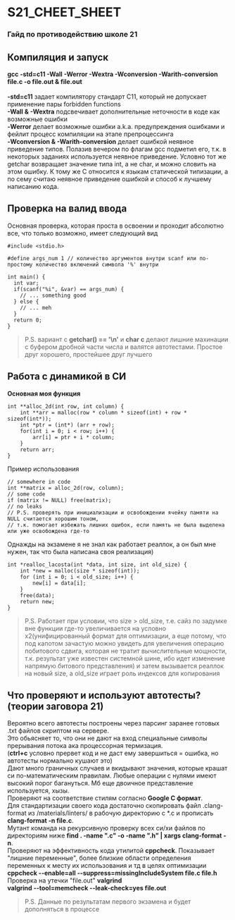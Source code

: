 # S21_CHEET_SHEET
### Гайд по противодействию школе 21

## Компиляция и запуск
**gcc -std=c11 -Wall -Werror -Wextra -Wconversion -Warith-conversion file.c -o file.out & file.out**</br></br>
**-std=c11** задает компилятору стандарт С11, который не допускает применение пары forbidden functions</br>
**-Wall & -Wextra** подсвечивает дополнительные неточности в коде как возможные ошибки</br>
**-Werror** делает возможные ошибки a.k.a. предупреждения ошибками и фейлит процесс компиляции на этапе препроцессинга</br>
**-Wconversion & -Warith-conversion** делает ошибкой неявное приведение типов. Полазив вечером по флагам gcc подметил его, т.к. в некоторых заданиях используется неявное приведение. Условно тот же getchar возвращает значение типа int, а не char, и можно словить на этом ошибку. К тому же С относится к языкам статической типизации, а по сему считаю неявное приведение ошибкой и способ к лучшему написанию кода.</br>

## Проверка на валид ввода
Основная проверка, которая проста в освоении и проходит абсолютно все, что только возможно, имеет следующий вид</br>
```С
#include <stdio.h>

#define args_num 1 // количество аргументов внутри scanf или по-простому количество включений символа '%' внутри

int main() {
  int var;
  if(scanf("%i", &var) == args_num) {
    // ... something good
  } else {
    // ... meh 
  }
  return 0;
}
```
> P.S. вариант с **getchar() == '\n'** и **char c** делают лишние махинации с буфером дробной части числа и валятся автотестами. Простое друг хорошего, простейшее друг лучшего

## Работа с динамикой в СИ
**Основная моя функция**
```С
int **alloc_2d(int row, int column) {
    int **arr = malloc(row * column * sizeof(int) + row * sizeof(int*));
    int *ptr = (int*) (arr + row);
    for(int i = 0; i < row; i++) {
        arr[i] = ptr + i * column;
    }
    return arr;
}
```
Пример использования
```С
// somewhere in code
int **matrix = alloc_2d(row, column);
// some code
if (matrix != NULL) free(matrix);
// no leaks
// P.S. проверять при инициализации и освобождении ячейку памяти на NULL считается хорошим тоном, 
// т.к. помогает избежать лишних ошибок, если память не была выделена или уже освобождена где-то
```
Однажды на экзамене я не знал как работает реаллок, а он был мне нужен, так что была написана своя реализация)
```С
int *realloc_lacosta(int *data, int size, int old_size) {
    int *new = malloc(size * sizeof(int));
    for (int i = 0; i < old_size; i++) {
        new[i] = data[i];
    }
    free(data);
    return new;
}
```
> P.S. Работает при условии, что size > old_size, т.е. сайз по задумке вне функции где-то увеличивается на условно х2(унифицированный формат для оптимизации, а еще потому, что под капотом зачастую можно увидеть для увеличения операцию побитового сдвига, которая не тратит вычислительные мощности, т.к. результат уже известен системной шине, ибо идет изменение напрямую битового представления) и затем вызывается реаллок на новый size, а old_size играет роль индексов для копирования

## Что проверяют и используют автотесты?(теории заговора 21)
Вероятно всего автотесты построены через парсинг заранее готовых .txt файлов скриптом на сервере.</br>
Это обьясняет то, что они не дают на вход специальные символы прерывания потока ака процессорная термизация.</br>(**ctrl+c** условно прервет код и не даст ему завершиться = ошибка, но автотесты нормально кушают это)</br>
Дают много граничных случаев и вкидывают значения, которые крашат си по-математическим правилам. Любые операции с нулями имеют высокий порог багануться. Мб еще двоичное представление используется, хызы.</br>
Проверяют на соответствие стилям согласно **Google C формат**.</br>
Для стандартизации своего кода достаточно скопировать файл .clang-format из /materials/linters/ в рабочую директорию с *.c и прописать </br>
**clang-format -n file.c**.</br>
Мутант команда на рекурсивную проверку всех си/хи файлов по директориям ниже
**find . -name ".c" -o -name ".h" | xargs clang-format -n**. </br>
Проверяют на эффективность кода утилитой **cppcheck**. Показывает "лишние переменные", более близкие области определения переменных к месту их использования и тд в целях оптимизации</br>
**cppcheck --enable=all --suppress=missingIncludeSystem file.c file.h**</br>
Проверка на утечки "file.out" **valgrind**</br>
**valgrind --tool=memcheck --leak-check=yes file.out**</br>
> P.S. Данные по результатам первого экзамена и будет дополняться в процессе
